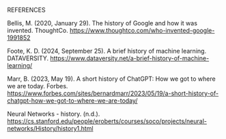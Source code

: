 REFERENCES

Bellis, M. (2020, January 29). The history of Google and how it was invented. ThoughtCo. https://www.thoughtco.com/who-invented-google-1991852

Foote, K. D. (2024, September 25). A brief history of machine learning. DATAVERSITY. https://www.dataversity.net/a-brief-history-of-machine-learning/

Marr, B. (2023, May 19). A short history of ChatGPT: How we got to where we are today. Forbes. https://www.forbes.com/sites/bernardmarr/2023/05/19/a-short-history-of-chatgpt-how-we-got-to-where-we-are-today/

Neural Networks - history. (n.d.). https://cs.stanford.edu/people/eroberts/courses/soco/projects/neural-networks/History/history1.html

